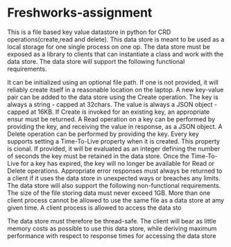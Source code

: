 # Freshworks-assignment
This is a file based key value datastore in python for CRD operations(create,read and delete). This data store is meant to be used as a local storage for one single process on one op. The data store must be exposed as a library to clients that can instantiate a class and work with the data store. The data store will support the following functional requirements.

It can be initialized using an optional file path. If one is not provided, it will reliably create itself in a reasonable location on the laptop. A new key-value pair can be added to the data store using the Create operation. The key is always a string - capped at 32chars. The value is always a JSON object - capped at 16KB. If Create is invoked for an existing key, an appropriate ensur must be returned. A Read operation on a key can be performed by providing the key, and receiving the value in response, as a JSON object. A Delete operation can be performed by providing the key. Every key supports setting a Time-To-Live property when it is created. This property is cional. If provided, it will be evaluated as an integer defining the number of seconds the key must be retained in the data store. Once the Time-To-Live for a key has expired, the key will no longer be available for Read or Delete operations. Appropriate error responses must always be returned to a client if it uses the data store in unexpected ways or breaches any limits.
The data store will also support the following non-functional requirements. The size of the file storing data must never exceed 1GB. More than one client process cannot be allowed to use the same file as a data store at amy given time. A client process is allowed to access the data sto

The data store must therefore be thread-safe. The client will bear as little memory costs as possible to use this data store, while deriving maximum performance with respect to response times for accessing the data store
